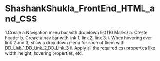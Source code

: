 # ShashankShukla_FrontEnd_HTML_and_CSS

1.Create a Navigation menu bar with dropdown list (10 Marks) a. Create header b. Create a nav bar with link 1, link 2, link 3. i. When hovering over link 2 and 3, show a drop down menu for each of them with DD_Link_1,DD_Link_2,DD_Link_3 ii. Apply all the required css properties like width, height, hovering properties, etc.
